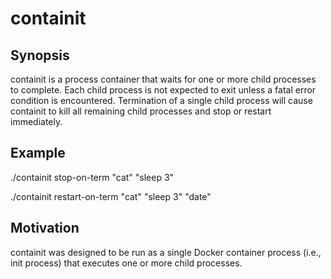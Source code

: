 # containit

## Synopsis

containit is a process container that waits for one or more child processes to
complete. Each child process is not expected to exit unless a fatal error
condition is encountered. Termination of a single child process will cause
containit to kill all remaining child processes and stop or restart immediately.

## Example

./containit stop-on-term "cat" "sleep 3"

./containit restart-on-term "cat" "sleep 3" "date"

## Motivation

containit was designed to be run as a single Docker container process
(i.e., init process) that executes one or more child processes.
